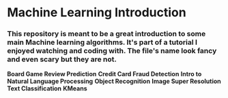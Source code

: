 # Machine Learning Introduction

### This repository is meant to be a great introduction to some main Machine learning algorithms. It's part of a tutorial I enjoyed watching and coding with. The file's name look fancy and even scary but  they are not.

**Board Game Review Prediction**
**Credit Card Fraud Detection**
**Intro to Natural Language Processing**
**Object Recognition**
**Image Super Resolution**
**Text Classification**
**KMeans**


